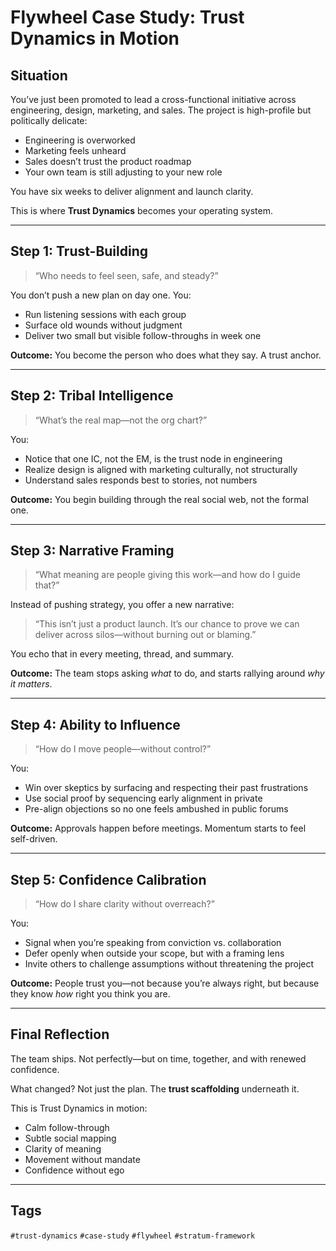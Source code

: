 # Flywheel Case Study: Trust Dynamics in Motion

## Situation
You’ve just been promoted to lead a cross-functional initiative across engineering, design, marketing, and sales. The project is high-profile but politically delicate:
- Engineering is overworked
- Marketing feels unheard
- Sales doesn’t trust the product roadmap
- Your own team is still adjusting to your new role

You have six weeks to deliver alignment and launch clarity.

This is where **Trust Dynamics** becomes your operating system.

---

## Step 1: Trust-Building
> “Who needs to feel seen, safe, and steady?”

You don’t push a new plan on day one. You:
- Run listening sessions with each group
- Surface old wounds without judgment
- Deliver two small but visible follow-throughs in week one

**Outcome:** You become the person who does what they say. A trust anchor.

---

## Step 2: Tribal Intelligence
> “What’s the real map—not the org chart?”

You:
- Notice that one IC, not the EM, is the trust node in engineering
- Realize design is aligned with marketing culturally, not structurally
- Understand sales responds best to stories, not numbers

**Outcome:** You begin building through the real social web, not the formal one.

---

## Step 3: Narrative Framing
> “What meaning are people giving this work—and how do I guide that?”

Instead of pushing strategy, you offer a new narrative:
> “This isn’t just a product launch. It’s our chance to prove we can deliver across silos—without burning out or blaming.”

You echo that in every meeting, thread, and summary.

**Outcome:** The team stops asking *what* to do, and starts rallying around *why it matters*.

---

## Step 4: Ability to Influence
> “How do I move people—without control?”

You:
- Win over skeptics by surfacing and respecting their past frustrations
- Use social proof by sequencing early alignment in private
- Pre-align objections so no one feels ambushed in public forums

**Outcome:** Approvals happen before meetings. Momentum starts to feel self-driven.

---

## Step 5: Confidence Calibration
> “How do I share clarity without overreach?”

You:
- Signal when you’re speaking from conviction vs. collaboration
- Defer openly when outside your scope, but with a framing lens
- Invite others to challenge assumptions without threatening the project

**Outcome:** People trust you—not because you’re always right, but because they know *how* right you think you are.

---

## Final Reflection
The team ships. Not perfectly—but on time, together, and with renewed confidence.

What changed? Not just the plan. The **trust scaffolding** underneath it.

This is Trust Dynamics in motion:
- Calm follow-through
- Subtle social mapping
- Clarity of meaning
- Movement without mandate
- Confidence without ego

---

## Tags
`#trust-dynamics` `#case-study` `#flywheel` `#stratum-framework`

